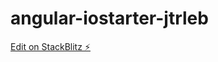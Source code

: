 # angular-iostarter-jtrleb

[Edit on StackBlitz ⚡️](https://stackblitz.com/edit/angular-iostarter-jtrleb)